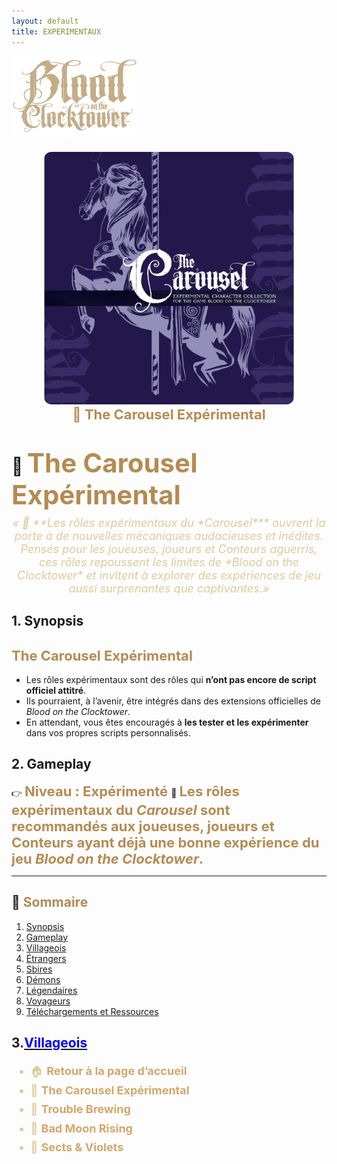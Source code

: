 ```yaml
---
layout: default
title: EXPERIMENTAUX
---
```


<p align="left">
  <a href="/botc-fr-bambi/">
    <img src="images/logo.png" alt="Accueil BotC FR" width="200">
  </a>
</p>

<div class="page-experimentaux" markdown="1">


  
 <!-- 🎠 The Carousel Expérimental -->
<div style="text-align:center; margin: 20px 0;">
  <a href="./experimentaux.html" style="text-decoration:none;">
    <img src="./images/carousel.png" alt="Trouble Brewing" width="400" style="border-radius:12px;">
    <br>
    <span style="color:#b58b52; font-weight:bold; font-size:22px;">🎠 The Carousel Expérimental</span>
  </a>
</div>


# 🎠 <span style="color:#b58b52; font-weight:bold; font-size:42px;">The Carousel Expérimental</span>

<p style="text-align:center; color:#e0c99d; font-style:italic; font-size:18px; margin-top:-10px;">
  « 🎠 **Les rôles expérimentaux du *Carousel*** ouvrent la porte à de nouvelles mécaniques audacieuses et inédites.
Pensés pour les joueuses, joueurs et Conteurs aguerris, ces rôles repoussent les limites de *Blood on the Clocktower* et invitent à explorer des expériences de jeu aussi surprenantes que captivantes.»
</p>

## 1. Synopsis
## <span style="color:#b58b52; font-weight:bold; font-size:22px;">**The Carousel Expérimental**</span>
- Les rôles expérimentaux sont des rôles qui **n’ont pas encore de script officiel attitré**.
- Ils pourraient, à l’avenir, être intégrés dans des extensions officielles de *Blood on the Clocktower*.
- En attendant, vous êtes encouragés à **les tester et les expérimenter** dans vos propres scripts personnalisés.

## 2. Gameplay
👉 <span style="color:#b58b52; font-weight:bold; font-size:22px;"> **Niveau : Expérimenté** </span>
🎠 <span style="color:#b58b52; font-weight:bold; font-size:22px;">**Les rôles expérimentaux du *Carousel*** sont recommandés aux joueuses, joueurs et Conteurs ayant déjà une bonne expérience du jeu *Blood on the Clocktower*.</span>

---

## 📑 <span style="color:#b58b52;">Sommaire</span>

1. [Synopsis](#1-synopsis)  
2. [Gameplay](#2-gameplay)  
3. [Villageois](#3-villageois)  
4. [Étrangers](#4-étrangers)  
5. [Sbires](#5-sbires)  
6. [Démons](#6-démons) 
7. [Légendaires](#7-legendaires)
8. [Voyageurs](#8-voyageurs)
9. [Téléchargements et Ressources](#7-téléchargements-et-ressources)  


## 3.[<span style="color:blue;">**Villageois**</span>](villageois.md)
  
<ul style="color:#e0c99d; font-size:18px; line-height:1.7;">
  <li>🏠 <a href="./index.html" style="color:#d4a76a; font-weight:bold; text-decoration:none;">Retour à la page d’accueil</a></li>
  <li>🎠 <a href="./experimentaux.html" style="color:#d4a76a; font-weight:bold; text-decoration:none;">The Carousel Expérimental</a></li>
  <li>🍺 <a href="../trouble_brewing.html" style="color:#d4a76a; font-weight:bold; text-decoration:none;">Trouble Brewing</a></li>
  <li>🌛 <a href="./bmr.html" style="color:#d4a76a; font-weight:bold; text-decoration:none;">Bad Moon Rising</a></li>
  <li>💐 <a href="./sv.html" style="color:#d4a76a; font-weight:bold; text-decoration:none;">Sects & Violets</a></li>
</ul>
